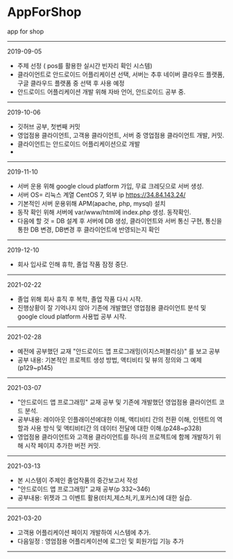 # AppForShop
app for shop

-------------------------------------------------------------------------------------------------------------------
2019-09-05
  - 주제 선정 ( pos를 활용한 실시간 빈자리 확인 시스템)
  - 클라이언트로 안드로이드 어플리케이션 선택, 서버는 추후 네이버 클라우드 플랫폼, 구글 클라우드 플랫폼 중 선택 후 사용 예정
  - 안드로이드 어플리케이션 개발 위해 자바 언어, 안드로이드 공부 중.
-------------------------------------------------------------------------------------------------------------------
2019-10-06
  - 깃허브 공부, 첫번째 커밋
  - 영업점용 클라이언트, 고객용 클라이언트, 서버 중  영업점용 클라이언트 개발, 커밋.
  - 클라이언트는 안드로이드 어플리케이션으로 개발
  - 
-------------------------------------------------------------------------------------------------------------------
2019-11-10
  - 서버 운용 위해 google cloud platform 가입, 무료 크레딧으로 서버 생성.
  - 서버 OS= 리눅스 계열 CentOS 7, 외부 ip https://34.84.143.24/ 
  - 기본적인 서버 운용위해 APM(apache, php, mysql) 설치
  - 동작 확인 위해 서버에 var/www/html에 index.php 생성. 동작확인.
  - 다음에 할 것 = DB 설계 후 서버에 DB 생성, 클라이언트와 서버 통신 구현, 통신을 통한 DB 변경, DB변경 후 클라이언트에 반영되는지 확인

--------------------------------------------------------------------------------------------------------------------
2019-12-10
  - 회사 입사로 인해 휴학, 졸업 작품 잠정 중단.

--------------------------------------------------------------------------------------------------------------------
2021-02-22
  - 졸업 위해 회사 휴직 후 복학, 졸업 작품 다시 시작.
  - 진행상황이 잘 기억나지 않아 기존에 개발했던 영업점용 클라이언트 분석 및 google cloud platform 사용법 공부 시작.
--------------------------------------------------------------------------------------------------------------------
2021-02-28
  - 예전에 공부했던 교재 "안드로이드 앱 프로그래밍(이지스퍼블리싱)" 를 보고 공부
  - 공부 내용: 기본적인 프로젝트 생성 방법, 액티비티 및 뷰의 정의와 그 예제(p129~p145)
--------------------------------------------------------------------------------------------------------------------
2021-03-07
  - "안드로이드 앱 프로그래밍" 교재 공부 및 기존에 개발했던 영업점용 클라이언트 코드 분석.
  - 공부내용: 레이아웃 인플래이션에대한 이해, 액티비티 간의 전환 이해, 인텐트의 역할과 사용 방식 및 액티비티간 의 데이터 전달에 대한 이해.(p248~p328)
  - 영업점용 클라이언트와 고객용 클라이언트를 하나의 프로젝트에 함께 개발하기 위해 시작 페이지 추가한 버전 커밋.
--------------------------------------------------------------------------------------------------------------------
2021-03-13
  - 본 시스템이 주제인 졸업작품의 중간보고서 작성
  - "안드로이드 앱 프로그래밍" 교재 공부(p 332~346)
  - 공부내용: 위젯과 그 이벤트 활용(터치,제스처,키,포커스)에 대한 실습. 
---------------------------------------------------------------------------------------------------------------------
2021-03-20
  - 고객용 어플리케이션 페이지 개발하여 시스템에 추가.
  - 다음일정 : 영엄점용 어플리케이션에 로그인 및 회원가입 기능 추가
----------------------------------------------------------------------------------------------------------------------
